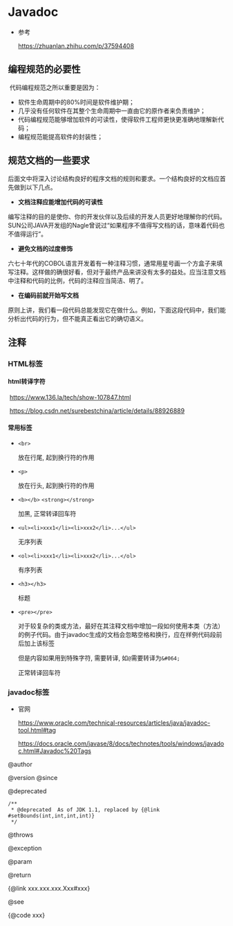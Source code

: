 # Javadoc

- 参考

  https://zhuanlan.zhihu.com/p/37594408

## 编程规范的必要性

​	代码编程规范之所以重要是因为：

- 软件生命周期中的80%时间是软件维护期；
- 几乎没有任何软件在其整个生命周期中一直由它的原作者来负责维护；
- 代码编程规范能够增加软件的可读性，使得软件工程师更快更准确地理解新代码；
- 编程规范能提高软件的封装性；

## 规范文档的一些要求

  后面文中将深入讨论结构良好的程序文档的规则和要求。一个结构良好的文档应首先做到以下几点。

- **文档注释应能增加代码的可读性**

​    编写注释的目的是使你、你的开发伙伴以及后续的开发人员更好地理解你的代码。SUN公司JAVA开发组的Nagle曾说过“如果程序不值得写文档的话，意味着代码也不值得运行”。



- **避免文档的过度修饰**

​    六七十年代的COBOL语言开发着有一种注释习惯，通常用星号画一个方盒子来填写注释。这样做的确很好看，但对于最终产品来讲没有太多的益处。应当注意文档中注释和代码的比例，代码的注释应当简洁、明了。



- **在编码前就开始写文档**

​    原则上讲，我们看一段代码总能发现它在做什么。例如，下面这段代码中，我们能分析出代码的行为，但不能真正看出它的确切语义。

## 注释

### HTML标签

#### html转译字符

​	https://www.136.la/tech/show-107847.html

​	https://blog.csdn.net/surebestchina/article/details/88926889

#### 常用标签

- `<br>`

  放在行尾, 起到换行符的作用

- `<p>`

  放在行头, 起到换行符的作用

- `<b></b>` `<strong></strong>`

  加黑, 正常转译回车符

- `<ul><li>xxx1</li><li>xxx2</li>...</ul>`

  无序列表

- `<ol><li>xxx1</li><li>xxx2</li>...</ol>`

  有序列表

- `<h3></h3>`

  标题

- `<pre></pre>`

  对于较复杂的类或方法，最好在其注释文档中增加一段如何使用本类（方法）的例子代码。由于javadoc生成的文档会忽略空格和换行，应在样例代码段前后加上该标签

  但是内容如果用到特殊字符, 需要转译, 如`@`需要转译为`&#064;`

  正常转译回车符

### javadoc标签

- 官网

  https://www.oracle.com/technical-resources/articles/java/javadoc-tool.html#tag

  https://docs.oracle.com/javase/8/docs/technotes/tools/windows/javadoc.html#Javadoc%20Tags

@author

@version @since

@deprecated

```
/**
 * @deprecated  As of JDK 1.1, replaced by {@link #setBounds(int,int,int,int)}
 */
```

@throws

@exception

@param

@return

{@link xxx.xxx.xxx.Xxx#xxx}

@see

{@code xxx}

